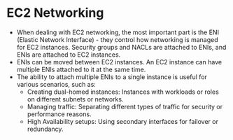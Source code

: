 # EC2 Networking

- When dealing with EC2 networking, the most important part is the ENI (Elastic Network Interface) - they control how networking is managed for EC2 instances. Security groups and NACLs are attached to ENIs, and ENIs are attached to EC2 instances. 
- ENIs can be moved between EC2 instances. An EC2 instance can have multiple ENIs attached to it at the same time.
- The ability to attach multiple ENIs to a single instance is useful for various scenarios, such as:
  - Creating dual-homed instances: Instances with workloads or roles on different subnets or networks.
  - Managing traffic: Separating different types of traffic for security or performance reasons.
  - High Availability setups: Using secondary interfaces for failover or redundancy.

